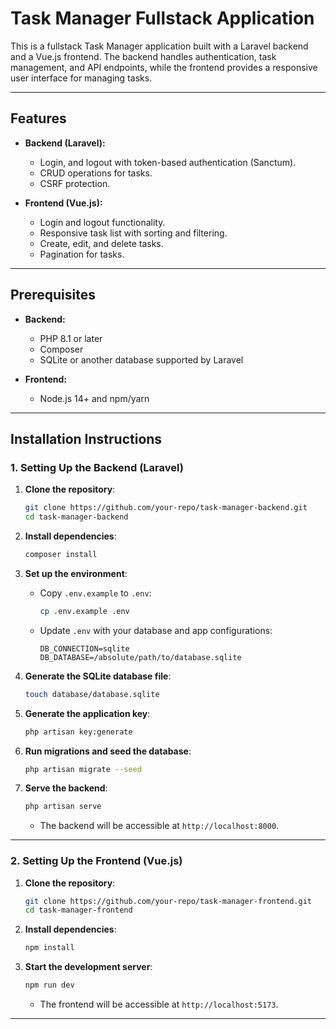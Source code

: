 # Task Manager Fullstack Application

This is a fullstack Task Manager application built with a Laravel backend and a Vue.js frontend. The backend handles authentication, task management, and API endpoints, while the frontend provides a responsive user interface for managing tasks.

---

## Features

- **Backend (Laravel):**

  - Login, and logout with token-based authentication (Sanctum).
  - CRUD operations for tasks.
  - CSRF protection.

- **Frontend (Vue.js):**
  - Login and logout functionality.
  - Responsive task list with sorting and filtering.
  - Create, edit, and delete tasks.
  - Pagination for tasks.

---

## Prerequisites

- **Backend:**

  - PHP 8.1 or later
  - Composer
  - SQLite or another database supported by Laravel

- **Frontend:**
  - Node.js 14+ and npm/yarn

---

## Installation Instructions

### 1. Setting Up the Backend (Laravel)

1. **Clone the repository**:

   ```bash
   git clone https://github.com/your-repo/task-manager-backend.git
   cd task-manager-backend
   ```

2. **Install dependencies**:

   ```bash
   composer install
   ```

3. **Set up the environment**:

   - Copy `.env.example` to `.env`:
     ```bash
     cp .env.example .env
     ```
   - Update `.env` with your database and app configurations:
     ```plaintext
     DB_CONNECTION=sqlite
     DB_DATABASE=/absolute/path/to/database.sqlite
     ```

4. **Generate the SQLite database file**:

   ```bash
   touch database/database.sqlite
   ```

5. **Generate the application key**:

   ```bash
   php artisan key:generate
   ```

6. **Run migrations and seed the database**:

   ```bash
   php artisan migrate --seed
   ```

7. **Serve the backend**:
   ```bash
   php artisan serve
   ```
   - The backend will be accessible at `http://localhost:8000`.

---

### 2. Setting Up the Frontend (Vue.js)

1. **Clone the repository**:

   ```bash
   git clone https://github.com/your-repo/task-manager-frontend.git
   cd task-manager-frontend
   ```

2. **Install dependencies**:

   ```bash
   npm install
   ```

3. **Start the development server**:
   ```bash
   npm run dev
   ```
   - The frontend will be accessible at `http://localhost:5173`.

---
